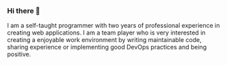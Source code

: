 ### Hi there 👋

I am a self-taught programmer with two years of professional experience in creating web applications. I am a team player who is very interested in creating a enjoyable work environment by writing maintainable code, sharing experience or implementing good DevOps practices and being positive.


